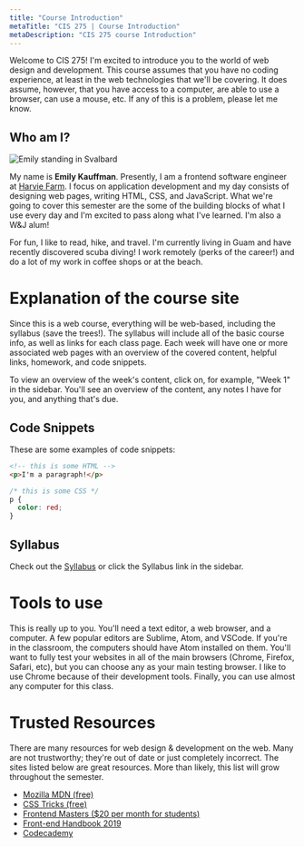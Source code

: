 ```yaml
---
title: "Course Introduction"
metaTitle: "CIS 275 | Course Introduction"
metaDescription: "CIS 275 course Introduction"
---
```


Welcome to CIS 275! I'm excited to introduce you to the world of web design and development. This course assumes that you have no coding experience, at least in the web technologies that we'll be covering. It does assume, however, that you have access to a computer, are able to use a browser, can use a mouse, etc. If any of this is a problem, please let me know.

## Who am I?
![Emily standing in Svalbard](https://kauffeem-public.s3.amazonaws.com/cis275/emily.jpg)

My name is **Emily Kauffman**. Presently, I am a frontend software engineer at <a href="https://harvie.farm" target="_blank">Harvie Farm</a>. I focus on application development and my day consists of designing web pages, writing HTML, CSS, and JavaScript. What we're going to cover this semester are the some of the building blocks of what I use every day and I'm excited to pass along what I've learned. I'm also a W&J alum!

For fun, I like to read, hike, and travel. I'm currently living in Guam and have recently discovered scuba diving! I work remotely (perks of the career!) and do a lot of my work in coffee shops or at the beach.

# Explanation of the course site
Since this is a web course, everything will be web-based, including the syllabus (save the trees!). The syllabus will include all of the basic course info, as well as links for each class page. Each week will have one or more associated web pages with an overview of the covered content, helpful links, homework, and code snippets.

To view an overview of the week's content, click on, for example, "Week 1" in the sidebar. You'll see an overview of the content, any notes I have for you, and anything that's due.

## Code Snippets
These are some examples of code snippets:

```html
<!-- this is some HTML -->
<p>I'm a paragraph!</p>
```

```css
/* this is some CSS */
p {
  color: red;
}
```

## Syllabus
Check out the [Syllabus](/syllabus) or click the Syllabus link in the sidebar. 

# Tools to use
This is really up to you. You'll need a text editor, a web browser, and a computer. A few popular editors are Sublime, Atom, and VSCode. If you're in the classroom, the computers should have Atom installed on them. You'll want to fully test your websites in all of the main browsers (Chrome, Firefox, Safari, etc), but you can choose any as your main testing browser. I like to use Chrome because of their development tools. Finally, you can use almost any computer for this class.

# Trusted Resources
There are many resources for web design & development on the web. Many are not trustworthy; they're out of date or just completely incorrect. The sites listed below are great resources. More than likely, this list will grow throughout the semester.

- <a href="https://developer.mozilla.org/en-US/docs/Web" target="_blank">Mozilla MDN (free)</a>
- <a href="https://css-tricks.com/" target="_blank">CSS Tricks (free)</a>
- <a href="https://frontendmasters.com/" target="_blank">Frontend Masters ($20 per month for students)</a>
- <a href="https://frontendmasters.com/books/front-end-handbook/2019" target="_blank">Front-end Handbook 2019</a>
- <a href="https://www.codecademy.com/" target="_blank">Codecademy</a>